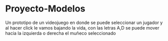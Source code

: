# Proyecto-Modelos

Un prototipo de un videojuego en donde se puede seleccionar un jugador y al hacer click le vamos bajando la vida, con las letras A,D se puede mover hacia la izquierda o derecha el muñeco seleccionado
